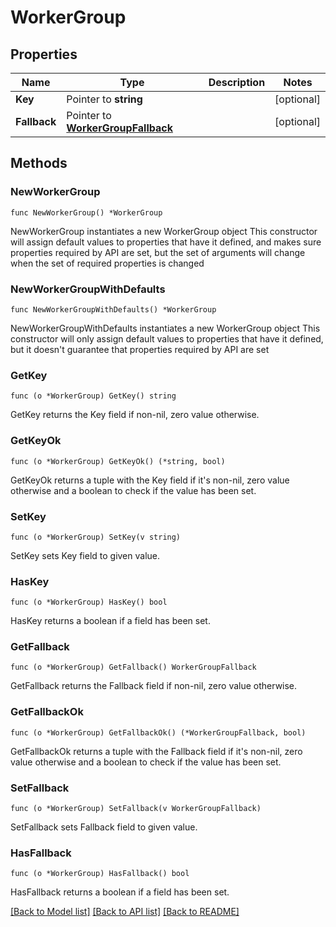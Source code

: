 # WorkerGroup

## Properties

Name | Type | Description | Notes
------------ | ------------- | ------------- | -------------
**Key** | Pointer to **string** |  | [optional] 
**Fallback** | Pointer to [**WorkerGroupFallback**](WorkerGroupFallback.md) |  | [optional] 

## Methods

### NewWorkerGroup

`func NewWorkerGroup() *WorkerGroup`

NewWorkerGroup instantiates a new WorkerGroup object
This constructor will assign default values to properties that have it defined,
and makes sure properties required by API are set, but the set of arguments
will change when the set of required properties is changed

### NewWorkerGroupWithDefaults

`func NewWorkerGroupWithDefaults() *WorkerGroup`

NewWorkerGroupWithDefaults instantiates a new WorkerGroup object
This constructor will only assign default values to properties that have it defined,
but it doesn't guarantee that properties required by API are set

### GetKey

`func (o *WorkerGroup) GetKey() string`

GetKey returns the Key field if non-nil, zero value otherwise.

### GetKeyOk

`func (o *WorkerGroup) GetKeyOk() (*string, bool)`

GetKeyOk returns a tuple with the Key field if it's non-nil, zero value otherwise
and a boolean to check if the value has been set.

### SetKey

`func (o *WorkerGroup) SetKey(v string)`

SetKey sets Key field to given value.

### HasKey

`func (o *WorkerGroup) HasKey() bool`

HasKey returns a boolean if a field has been set.

### GetFallback

`func (o *WorkerGroup) GetFallback() WorkerGroupFallback`

GetFallback returns the Fallback field if non-nil, zero value otherwise.

### GetFallbackOk

`func (o *WorkerGroup) GetFallbackOk() (*WorkerGroupFallback, bool)`

GetFallbackOk returns a tuple with the Fallback field if it's non-nil, zero value otherwise
and a boolean to check if the value has been set.

### SetFallback

`func (o *WorkerGroup) SetFallback(v WorkerGroupFallback)`

SetFallback sets Fallback field to given value.

### HasFallback

`func (o *WorkerGroup) HasFallback() bool`

HasFallback returns a boolean if a field has been set.


[[Back to Model list]](../README.md#documentation-for-models) [[Back to API list]](../README.md#documentation-for-api-endpoints) [[Back to README]](../README.md)


